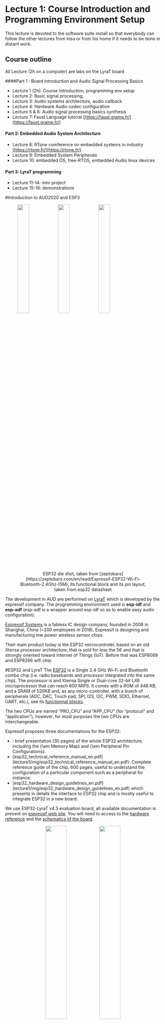 # Lecture 1: Course Introduction and Programming Environment Setup

This lecture is devoted to the software suite install so that everybody can follow the other lectures from Insa or from his home if it needs to be done in distant work.

## Course outline
All Lecture (2h on a computer) are labs on the LyraT board

####Part 1 : Board introduction and Audio Signal Processing Basics </b>

- Lecture 1 (2h): Course Introduction, programming env setup
- Lecture 2: Basic signal processing,
- Lecture 3: Audio systems architecture, audio callback
- Lecture 4: Hardware Audio codec configuration
- Lecture 5 & 6: Audio signal processing basics synthesis
- Lecture 7: Faust Language tutorial [https://faust.grame.fr/](https://faust.grame.fr/)

#### Part 2: Embedded Audio System Architecture
- Lecture 8: RTone comference on embedded systems in industry [https://rtone.fr/](https://rtone.fr/)
- Lecture 9: Embedded System Peripherals
- Lecture 10: embedded OS, free-RTOS, embedded Audio linux devices

#### Part 3: LyraT programming
- Lecture 11-14: mini project
- Lecture 15-16: demonstrations

#Introduction to AUD2020 and ESP3
<figure>
<p>
<img src="img/esp32-small.jpg"  width="30%"> 
<img src="img/esp32-functional-bock.png"  width="30%"> 
<img src="img/esp32-pin-layout.png"  width="30%"> 
</p><figcaption><center>ESP32 die shot, taken from [zeptobars](https://zeptobars.com/en/read/Espressif-ESP32-Wi-Fi-Bluetooth-2.4Ghz-ISM),  its functional block and its pin layout, taken from esp32 datasheet </center></figcaption>
</figure>

The development in AUD are performed on [LyraT](https://www.espressif.com/en/products/hardware/development-boards) which is developed by the espressif company.
The programming environment used is <b>esp-idf</b> and <b>esp-adf</b> (esp-adf is a wrapper around esp-idf so as to enable easy audio configuration).

[Espressif Systems](https://www.espressif.com/) is a fabless IC design company, founded in 2008 in Shanghai, China (~200 employees in 2018). Espressif is  designing and manufacturing low power wireless sensor chips.

Their main product today is the ESP32 microcontroler, based on an old Xtensa processor architecture, that is sold for less the 5€ and that is strongly oriented toward Internet of Things (IoT).  Before that was ESP8089 and ESP8266 wifi chip

#ESP32 and LyraT
The [ESP32](https://fr.wikipedia.org/wiki/ESP32) is a Single 2.4 GHz Wi-Fi and Bluetooth combo chip (i.e. radio basebands and processor integrated into the same chip). The processor is  and Xtensa Single or Dual-core 32-bit LX6
microprocessor that can reach 600 MIPS. It comes with a ROM of 448 KB, and a SRAM of 520KB and, as any micro-controller, with a bunch of peripherals (ADC, DAC, Touch pad, SPI, I2S, I2C, PWM, SDIO, Ethernet, UART, etc.), see its [functionnal blocks](lecture1/img/esp32-functional-bock.png).

The two CPUs are named “PRO\_CPU” and
“APP\_CPU” (for “protocol” and “application”), however, for most
purposes the two CPUs are interchangeable.

Espressif proposes three  documentations for the ESP32:
<ul>
<li> : brief presentation (30 pages) of the whole ESP32 architecture, including the  {\em Memory Map} and {\em Peripheral Pin Configurations}.
<li>   [esp32_technical_reference_manual_en.pdf](lecture1/img/esp32_technical_reference_manual_en.pdf): Complete reference guide of the chip, 600 pages, useful to understand the configuration of a particular component such as a peripheral for instance.
<li> [esp32_hardware_design_guidelines_en.pdf](lecture1/img/esp32_hardware_design_guidelines_en.pdf) which presents in details the interface to ESP32 chip and is  mostly useful to integrate ESP32 in a new board. 
</ul>

We use ESP32-LyraT v4.3 evaluation board, all available documentation is present on  [espressif web site](https://docs.espressif.com/projects/esp-adf/en/latest/get-started/get-started-esp32-lyrat.html#). You will need to access to the [hardware reference](https://docs.espressif.com/projects/esp-adf/en/latest/design-guide/board-esp32-lyrat-v4.3.html) and the [schematics of the board](https://dl.espressif.com/dl/schematics/esp32-lyrat-v4.3-schematic.pdf).

<figure>
<center>
<img  src="img/lyrat-diag1.png" width="40%">
<img  src="img/lyrat-photo2.png" width="40%">
</center>
<center>
<caption> LyraT simple diagram and board layout (from  espressive webite)</caption>
</center>
</figure>


The ESP32-LyraT v3.4 is a hardware platform designed for the dual-core ESP32 audio applications, e.g., Wi-Fi or Bluetooth audio speakers, speech-based remote controllers, connected smart-home appliances with one or more audio functionality, etc.

The components are quite clearly shown on Figure above,  here are some precision:
<ul>
<li> Output socket to connect headphones use  a 3.5 mm stereo jack. The socket may be used with mobile phone headsets and is compatible with OMPT standard headsets only. It does not work with CTIA headsets.
<li> <b> When programming (i.e. flashing) the board </b>, the following actions must be performed: hold down the Boot button and simultaneously momentarily press the Reset button. This  initiates the firmware upload mode. Then user can upload firmware through the serial port (using the flash program on the host computer).
<li> <b>once the board is  programmed (i.e. flashed)</b>, pressing the Reset button is necessary for the new program to start.
<li> The audio chip used is the [``ES8388`` from Everest](lecture1/img/ES8388-EverestSemiconductor.pdf). It is quite important because performance and properties of audio codec vary a lot from one to another. It is connected to I2C and I2S busses of the ESP32.
<li> The <b>USB-UART</b> port is used to have a serial communication between the ESP32 and the host computer as well as for flashing/programming the ESP32 with JTAG protocol using  ``openocd`` tool.
<li> The Green 'Standby/Charging' LED indicates that the board is powered from USB. The red 'Power On' LED indicates that the board is on (there is a switch to cut it off). The 'Green' LED can be used by the user program.
</ul>

#ESP32 developpement framework: ESP32 IDF
IDF stands for  IOT Development Framework, it is relatively straightforward to install it on your computer. 
It has been installed on TC dept machines, in ``/opt/esp-adf/esp-idf``. In order to use it, you have to run the file ``export.sh`` located in the directory where you have installed IDF.

###Installing ESP32 IDF on your computer
Note that IDF installation uses more than 3GB of disk space. 
Note also you will need to have Python3 (and not Python2.7), you can handle different version of Python on Linux using [update-alternatives](https://linuxconfig.org/how-to-change-from-default-to-alternative-python-version-on-debian-linux)

Follow the instruction on the [espressive IDF getting started page](https://docs.espressif.com/projects/esp-idf/en/latest/esp32/get-started/) and install IDF on your computer (The installation is quite long 10-20 minutes depending on the quality of your connection).

Although it is not mandatory, it is recommended to add the ``IDF_PATH`` (which is the location where you installed ESP32-IDF) in your environment. 
When you have install ESP32-IDF in directory ''ESP32-IDF'', you have to source the ``export.sh`` file before building a project:

```source  ESP32-IDF/export.sh```


it is not recommended to perform the source of ''export.sh'' in the profile script because it might invalidate other tool using python. Instead you can define a command for performing the source:

```alias get_idf='. $HOME/esp/esp-idf/export.sh'```

<!-- ###Connecting LyraT and Running an example project
Follow [espressive tutorial (final steps)](https://docs.espressif.com/projects/esp-idf/en/latest/esp32/get-started/) to run the `` get-started/hello_world/`` example.

You should be able to have a LED blinking and to interact with the UART connection.
-->

### Different compilation tools used

ESP32-IDF projects supports several build/compilation tools: ``make``, ``cmake`` and ``idf.py`` (we recommend the use of ``idf.py`` tool)
<ul>
<li> ``make``, using a generic and quite complex ``ID_PATH/make/project.mk`` Makefile for all existing project. This was the original only tool used IDF, however it is being progressively replaced by the ``cmake`` compilation tools. </li>
<li> ``cmake`` which is the recommended toolchain as ``make`` might not be supported anymore in further version. Here is an example of project compilation with ``cmake``:

```
mkdir build;
cd build;
cmake ../
make 
make flash 
make monitor
```
</li>
<li> ``idf.py``  is a top-level python config/build command line tool for ESP-IDF provided by espressive build. Here is an example of project compilation with ``idf.py``:
```
idf.py all
idf.py flash 
idf.py monitor
```
</li>
</ul>


#Getting Started on TC Machines

### Launching the Compilation Flow on TC Machines

The ``idf`` tool chain is installed on TC machine in ``/opt/esp-idf/``. In order to use this tool chain, do the following commands:
```
export IDF_TOOLS_PATH=/opt/idf_tools
source /opt/esp-idf/export.sh
```
You should get the following message (if you do not, it do not go further):
```
[...]
Go to the project directory and run:

  idf.py build
```
then copy de ``/opt/esp-idf/examples/get-started/`` to your home directory:
```
cp /opt/esp-idf/examples/get-started/ ~/my-esp/
```
Go in the ``get-started/hello_world and build the project
```
cd ~/my-esp/hello_world/
idf.py build
```
Once the binary program built, connect the lyraT board with the usb cables, <b>make sure that the central switch is in position 'on'</b>.

Load the program: execute the following command and <b>do the 'flash' manipulation</b>: push continuously on the ``boot`` button, press (shortly, but not too shortly) on the ``reset`` button, release the ``boot`` button:
```
idf.py flash
```
you should see the load executing..

Open the serial port on ``/dev/ttyUSB0`` using IDF monitor facility:
```
idf.py monitor
```
Do not forget to <b>reset the board once again</b>  (push on the reset button) after each flash operation otherwise your program is not started. Then you should see the board booting every 10 second. Kill the serial monitor by using the command:

```Ctrl-alt gr-]```

### Flashing the LED.
Go in the ``get-started/blink`` directory

this program blink the LED, but the port in not configured correctly as it is an information that depends on the experimental board in which the ESP32 is used. launche the ``menuconfig`` interface, select ``example configuration`` and choose 22 for ```Blink_GPIO_number```


# Known Problems
### Requirements are not satisfied: gdbgui>=0.13.2.0
On ubuntu, this message sometimes occurs when sourcing ``export.sh``. We did not completely understood the problem but two solutions seemed to work:
<ol>
<li> Remove explicitely the faulty dependance in ``${IDF}/requirement.txt``. The faulty dependance is not ``gdbgui`` but ``pugdbmi``: comment the line mentionning ``pugdbmi``</li>
<li> Use the reddit solution: [https://www.reddit.com/r/esp32/comments/ifgfy9/why_am_i_getting_this_gdbgui01320_error/](https://www.reddit.com/r/esp32/comments/ifgfy9/why_am_i_getting_this_gdbgui01320_error/) </li>
</ol>

### USB driver on MAC platforms
It occurs on some MAC computers that the USB driver are not installed, you have to install it expicitely, it is explained here for instance: [https://www.amstramgrame.fr/gramophone/loader/](https://www.amstramgrame.fr/gramophone/loader/)

###Pyhton (build) problem on MAC platforms
Not solved yet
